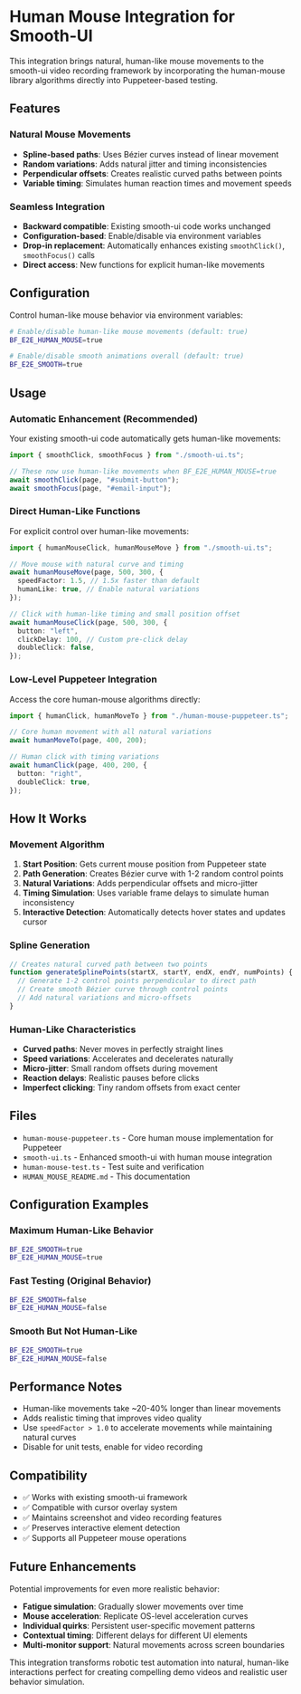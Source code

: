 # Human Mouse Integration for Smooth-UI

This integration brings natural, human-like mouse movements to the smooth-ui
video recording framework by incorporating the human-mouse library algorithms
directly into Puppeteer-based testing.

## Features

### Natural Mouse Movements

- **Spline-based paths**: Uses Bézier curves instead of linear movement
- **Random variations**: Adds natural jitter and timing inconsistencies
- **Perpendicular offsets**: Creates realistic curved paths between points
- **Variable timing**: Simulates human reaction times and movement speeds

### Seamless Integration

- **Backward compatible**: Existing smooth-ui code works unchanged
- **Configuration-based**: Enable/disable via environment variables
- **Drop-in replacement**: Automatically enhances existing `smoothClick()`,
  `smoothFocus()` calls
- **Direct access**: New functions for explicit human-like movements

## Configuration

Control human-like mouse behavior via environment variables:

```bash
# Enable/disable human-like mouse movements (default: true)
BF_E2E_HUMAN_MOUSE=true

# Enable/disable smooth animations overall (default: true)  
BF_E2E_SMOOTH=true
```

## Usage

### Automatic Enhancement (Recommended)

Your existing smooth-ui code automatically gets human-like movements:

```typescript
import { smoothClick, smoothFocus } from "./smooth-ui.ts";

// These now use human-like movements when BF_E2E_HUMAN_MOUSE=true
await smoothClick(page, "#submit-button");
await smoothFocus(page, "#email-input");
```

### Direct Human-Like Functions

For explicit control over human-like movements:

```typescript
import { humanMouseClick, humanMouseMove } from "./smooth-ui.ts";

// Move mouse with natural curve and timing
await humanMouseMove(page, 500, 300, {
  speedFactor: 1.5, // 1.5x faster than default
  humanLike: true, // Enable natural variations
});

// Click with human-like timing and small position offset
await humanMouseClick(page, 500, 300, {
  button: "left",
  clickDelay: 100, // Custom pre-click delay
  doubleClick: false,
});
```

### Low-Level Puppeteer Integration

Access the core human-mouse algorithms directly:

```typescript
import { humanClick, humanMoveTo } from "./human-mouse-puppeteer.ts";

// Core human movement with all natural variations
await humanMoveTo(page, 400, 200);

// Human click with timing variations
await humanClick(page, 400, 200, {
  button: "right",
  doubleClick: true,
});
```

## How It Works

### Movement Algorithm

1. **Start Position**: Gets current mouse position from Puppeteer state
2. **Path Generation**: Creates Bézier curve with 1-2 random control points
3. **Natural Variations**: Adds perpendicular offsets and micro-jitter
4. **Timing Simulation**: Uses variable frame delays to simulate human
   inconsistency
5. **Interactive Detection**: Automatically detects hover states and updates
   cursor

### Spline Generation

```typescript
// Creates natural curved path between two points
function generateSplinePoints(startX, startY, endX, endY, numPoints) {
  // Generate 1-2 control points perpendicular to direct path
  // Create smooth Bézier curve through control points
  // Add natural variations and micro-offsets
}
```

### Human-Like Characteristics

- **Curved paths**: Never moves in perfectly straight lines
- **Speed variations**: Accelerates and decelerates naturally
- **Micro-jitter**: Small random offsets during movement
- **Reaction delays**: Realistic pauses before clicks
- **Imperfect clicking**: Tiny random offsets from exact center

## Files

- `human-mouse-puppeteer.ts` - Core human mouse implementation for Puppeteer
- `smooth-ui.ts` - Enhanced smooth-ui with human mouse integration
- `human-mouse-test.ts` - Test suite and verification
- `HUMAN_MOUSE_README.md` - This documentation

## Configuration Examples

### Maximum Human-Like Behavior

```bash
BF_E2E_SMOOTH=true
BF_E2E_HUMAN_MOUSE=true
```

### Fast Testing (Original Behavior)

```bash
BF_E2E_SMOOTH=false
BF_E2E_HUMAN_MOUSE=false
```

### Smooth But Not Human-Like

```bash
BF_E2E_SMOOTH=true
BF_E2E_HUMAN_MOUSE=false
```

## Performance Notes

- Human-like movements take ~20-40% longer than linear movements
- Adds realistic timing that improves video quality
- Use `speedFactor > 1.0` to accelerate movements while maintaining natural
  curves
- Disable for unit tests, enable for video recording

## Compatibility

- ✅ Works with existing smooth-ui framework
- ✅ Compatible with cursor overlay system
- ✅ Maintains screenshot and video recording features
- ✅ Preserves interactive element detection
- ✅ Supports all Puppeteer mouse operations

## Future Enhancements

Potential improvements for even more realistic behavior:

- **Fatigue simulation**: Gradually slower movements over time
- **Mouse acceleration**: Replicate OS-level acceleration curves
- **Individual quirks**: Persistent user-specific movement patterns
- **Contextual timing**: Different delays for different UI elements
- **Multi-monitor support**: Natural movements across screen boundaries

This integration transforms robotic test automation into natural, human-like
interactions perfect for creating compelling demo videos and realistic user
behavior simulation.
